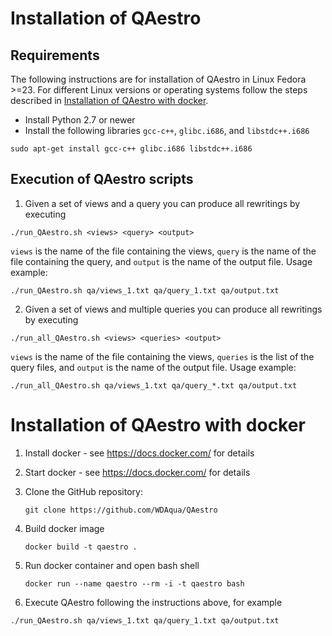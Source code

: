 # Installation of QAestro
## Requirements
The following instructions are for installation of QAestro in Linux Fedora >=23. For different Linux versions or operating systems follow the steps described in [Installation of QAestro with docker](#installation-of-qaestro-with-docker).
- Install Python 2.7 or newer
- Install the following libraries `gcc-c++`, `glibc.i686`, and `libstdc++.i686`

`sudo apt-get install gcc-c++ glibc.i686 libstdc++.i686`

## Execution of QAestro scripts
1. Given a set of views and a query you can produce all rewritings by executing

`./run_QAestro.sh <views> <query> <output>`

`views` is the name of the file containing the views, `query` is the name of the file containing the query, and `output` is the name of the output file.
Usage example:
    
`./run_QAestro.sh qa/views_1.txt qa/query_1.txt qa/output.txt`

2. Given a set of views and multiple queries you can produce all rewritings by executing

`./run_all_QAestro.sh <views> <queries> <output>`

`views` is the name of the file containing the views, `queries` is the list of the query files, and `output` is the name of the output file.
Usage example:
    
`./run_all_QAestro.sh qa/views_1.txt qa/query_*.txt qa/output.txt`

# Installation of QAestro with docker
1. Install docker - see <https://docs.docker.com/> for details

2. Start docker - see <https://docs.docker.com/> for details

3. Clone the GitHub repository:

    `git clone https://github.com/WDAqua/QAestro`

4. Build docker image

    `docker build -t qaestro .`

5. Run docker container and open bash shell

    `docker run --name qaestro --rm -i -t qaestro bash`

6. Execute QAestro following the instructions above, for example

`./run_QAestro.sh qa/views_1.txt qa/query_1.txt qa/output.txt`
